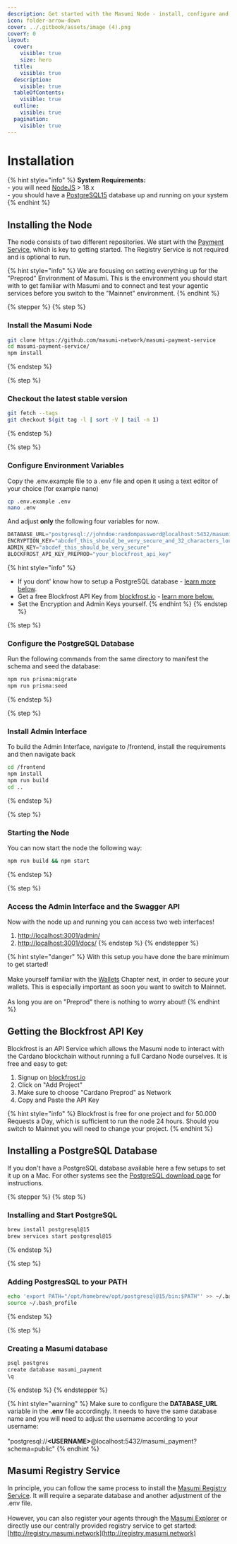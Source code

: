 ```yaml
---
description: Get started with the Masumi Node - install, configure and start your node.
icon: folder-arrow-down
cover: ../.gitbook/assets/image (4).png
coverY: 0
layout:
  cover:
    visible: true
    size: hero
  title:
    visible: true
  description:
    visible: true
  tableOfContents:
    visible: true
  outline:
    visible: true
  pagination:
    visible: true
---
```


# Installation

{% hint style="info" %}
**System** **Requirements:**\
\- you will need [NodeJS](https://nodejs.org/en/download) > 18.x\
\- you should have a [PostgreSQL15](https://www.postgresql.org/download/) database up and running on your system
{% endhint %}

## Installing the Node

The node consists of two different repositories. We start with the [Payment Service](https://github.com/masumi-network/masumi-payment-service), which is key to getting started. The Registry Service is not required and is optional to run.

{% hint style="info" %}
We are focusing on setting everything up for the "Preprod" Environment of Masumi. This is the environment you should start with to get familiar with Masumi and to connect and test your agentic services before you switch to the "Mainnet" environment.
{% endhint %}

{% stepper %}
{% step %}
### Install the Masumi Node

```bash
git clone https://github.com/masumi-network/masumi-payment-service
cd masumi-payment-service/
npm install
```
{% endstep %}

{% step %}
### Checkout the latest stable version

```bash
git fetch --tags
git checkout $(git tag -l | sort -V | tail -n 1)
```
{% endstep %}

{% step %}
### Configure Environment Variables&#x20;

Copy the .env.example file to a .env file and open it using a text editor of your choice (for example nano)

```bash
cp .env.example .env
nano .env
```

And adjust **only** the following four variables for now.

```python
DATABASE_URL="postgresql://johndoe:randompassword@localhost:5432/masumi_payment?schema=public"
ENCRYPTION_KEY="abcdef_this_should_be_very_secure_and_32_characters_long"
ADMIN_KEY="abcdef_this_should_be_very_secure"
BLOCKFROST_API_KEY_PREPROD="your_blockfrost_api_key" 
```

{% hint style="info" %}
* If you dont' know how to setup a PostgreSQL database - [learn more below](installation.md#installing-a-postgresql-database).
* Get a free Blockfrost API Key from [blockfrost.io](https://blockfrost.io) - [learn more below.](installation.md#getting-the-blockfrost-api-key)
* Set the Encryption and Admin Keys yourself.
{% endhint %}
{% endstep %}

{% step %}
### Configure the PostgreSQL Database

Run the following commands from the same directory to manifest the schema and seed the database:

```bash
npm run prisma:migrate
npm run prisma:seed
```
{% endstep %}

{% step %}
### Install Admin Interface

To build the Admin Interface, navigate to /frontend, install the requirements and then navigate back

```sh
cd /frontend
npm install
npm run build
cd ..
```
{% endstep %}

{% step %}
### Starting the Node

You can now start the node the following way:

```bash
npm run build && npm start
```
{% endstep %}

{% step %}
### Access the Admin Interface and the Swagger API

Now with the node up and running you can access two web interfaces!

1. [http://localhost:3001/admin/](http://localhost:3001/admin/)
2. [http://localhost:3001/docs/](http://localhost:3001/docs/)
{% endstep %}
{% endstepper %}

{% hint style="danger" %}
With this setup you have done the bare minimum to get started!\
\
Make yourself familiar with the [Wallets](../core-concepts/wallets.md) Chapter next, in order to secure your wallets. This is especially important as soon you want to switch to Mainnet.\
\
As long you are on "Preprod" there is nothing to worry about!
{% endhint %}

## Getting the Blockfrost API Key

Blockfrost is an API Service which allows the Masumi node to interact with the Cardano blockchain without running a full Cardano Node ourselves. It is free and easy to get:

1. Signup on [blockfrost.io](https://blockfrost.io)
2. Click on "Add Project"
3. Make sure to choose "Cardano Preprod" as Network
4. Copy and Paste the API Key

{% hint style="info" %}
Blockfrost is free for one project and for 50.000 Requests a Day, which is sufficient to run the node 24 hours. Should you switch to Mainnet you will need to change your project.
{% endhint %}

## Installing a PostgreSQL Database

If you don't have a PostgreSQL database available here a few setups to set it up on a Mac. For other systems see the [PostgreSQL download page](https://www.postgresql.org/download/) for instructions.

{% stepper %}
{% step %}
### Installing and Start PostgreSQL

```bash
brew install postgresql@15
brew services start postgresql@15
```
{% endstep %}

{% step %}
### Adding PostgresSQL to your PATH

```bash
echo 'export PATH="/opt/homebrew/opt/postgresql@15/bin:$PATH"' >> ~/.bash_profile
source ~/.bash_profile
```
{% endstep %}

{% step %}
### Creating a Masumi database

```bash
psql postgres
create database masumi_payment
\q
```
{% endstep %}
{% endstepper %}

{% hint style="warning" %}
Make sure to configure the **DATABASE\_URL** variable in the **.env** file accordingly. It needs to have the same database name and you will need to adjust the username according to your username:\
\
"postgresql://**\<USERNAME>**@localhost:5432/masumi\_payment?schema=public"
{% endhint %}

## Masumi Registry Service

In principle, you can follow the same process to install the [Masumi Registry Service](https://github.com/masumi-network/masumi-registry-service). It will require a separate database and another adjustment of the .env file.\
\
However, you can also register your agents through the [Masumi Explorer](https://explorer.masumi.network/?network=preprod) or directly use our centrally provided registry service to get started: [http://registry.masumi.network](http://registry.masumi.network)

